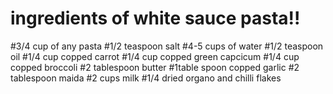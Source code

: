 # ingredients of white sauce pasta!!
#3/4 cup of any pasta
#1/2 teaspoon salt
#4-5 cups of water
#1/2 teaspoon oil
#1/4 cup copped carrot
#1/4 cup copped green capcicum
#1/4 cup copped broccoli
#2 tablespoon butter
 #1table spoon copped garlic
 #2 tablespoon maida
 #2 cups milk
 #1/4 dried organo and chilli flakes

